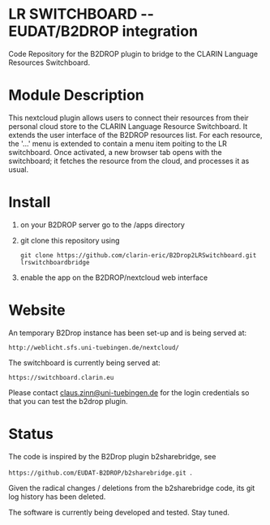 # LR SWITCHBOARD -- EUDAT/B2DROP integration
Code Repository for the B2DROP plugin to bridge to the CLARIN Language Resources Switchboard.

# Module Description

This nextcloud plugin allows users to connect their resources from their personal cloud store to the
CLARIN Language Resource Switchboard.  It extends the user interface of the B2DROP resources
list. For each resource, the '...' menu is extended to contain a menu item poiting to the LR
switchboard. Once activated, a new browser tab opens with the switchboard; it fetches the resource
from the cloud, and processes it as usual.

# Install

1. on your B2DROP server go to the <nextcloud>/apps directory
2. git clone this repository using

   ```git clone https://github.com/clarin-eric/B2Drop2LRSwitchboard.git lrswitchboardbridge ```

3. enable the app on the B2DROP/nextcloud web interface

# Website

An temporary B2Drop instance has been set-up and is being served at:

```http://weblicht.sfs.uni-tuebingen.de/nextcloud/ ```

The switchboard is currently being served at:

```https://switchboard.clarin.eu ```

Please contact claus.zinn@uni-tuebingen.de for the login credentials so that you can test the b2drop
plugin.



# Status

The code is inspired by the B2Drop plugin b2sharebridge, see

```https://github.com/EUDAT-B2DROP/b2sharebridge.git ```.

Given the radical changes / deletions from the b2sharebridge code, its git log history has been
deleted.

The software is currently being developed and tested.  Stay tuned.



